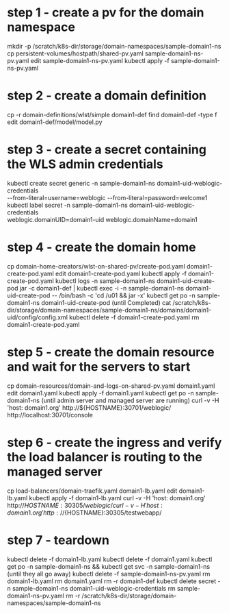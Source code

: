 # step 1 - create a pv for the domain namespace
mkdir -p /scratch/k8s-dir/storage/domain-namespaces/sample-domain1-ns
cp persistent-volumes/hostpath/shared-pv.yaml sample-domain1-ns-pv.yaml
edit sample-domain1-ns-pv.yaml
kubectl apply -f sample-domain1-ns-pv.yaml

# step 2 - create a domain definition
cp -r domain-definitions/wlst/simple domain1-def
find domain1-def -type f
edit domain1-def/model/model.py

# step 3 - create a secret containing the WLS admin credentials
kubectl create secret generic -n sample-domain1-ns domain1-uid-weblogic-credentials \
  --from-literal=username=weblogic --from-literal=password=welcome1
kubectl label secret -n sample-domain1-ns domain1-uid-weblogic-credentials \
  weblogic.domainUID=domain1-uid weblogic.domainName=domain1

# step 4 - create the domain home
cp domain-home-creators/wlst-on-shared-pv/create-pod.yaml domain1-create-pod.yaml
edit domain1-create-pod.yaml
kubectl apply -f domain1-create-pod.yaml
kubectl logs -n sample-domain1-ns domain1-uid-create-pod
jar -c domain1-def | kubectl exec -i -n sample-domain1-ns domain1-uid-create-pod -- /bin/bash -c 'cd /u01 && jar -x'
kubectl get po -n sample-domain1-ns domain1-uid-create-pod
  (until Completed)
cat /scratch/k8s-dir/storage/domain-namespaces/sample-domain1-ns/domains/domain1-uid/config/config.xml
kubectl delete -f domain1-create-pod.yaml
rm domain1-create-pod.yaml

# step 5 - create the domain resource and wait for the servers to start
cp domain-resources/domain-and-logs-on-shared-pv.yaml domain1.yaml
edit domain1.yaml
kubectl apply -f domain1.yaml
kubectl get po -n sample-domain1-ns
  (until admin server and managed server are running)
curl -v -H 'host: domain1.org' http://${HOSTNAME}:30701/weblogic/
http://localhost:30701/console

# step 6 - create the ingress and verify the load balancer is routing to the managed server
cp load-balancers/domain-traefik.yaml domain1-lb.yaml
edit domain1-lb.yaml
kubectl apply -f domain1-lb.yaml
curl -v -H 'host: domain1.org' http://${HOSTNAME}:30305/weblogic/
curl -v -H 'host: domain1.org' http://${HOSTNAME}:30305/testwebapp/

# step 7 - teardown
kubectl delete -f domain1-lb.yaml
kubectl delete -f domain1.yaml
kubectl get po -n sample-domain1-ns && kubectl get svc -n sample-domain1-ns
  (until they all go away)
kubectl delete -f sample-domain1-ns-pv.yaml
rm domain1-lb.yaml
rm domain1.yaml
rm -r domain1-def
kubectl delete secret -n sample-domain1-ns domain1-uid-weblogic-credentials
rm sample-domain1-ns-pv.yaml
rm -r /scratch/k8s-dir/storage/domain-namespaces/sample-domain1-ns
